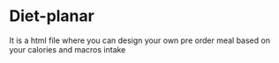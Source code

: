 # Diet-planar
It is a html file where you can design your own pre order meal based on your calories and macros intake 
